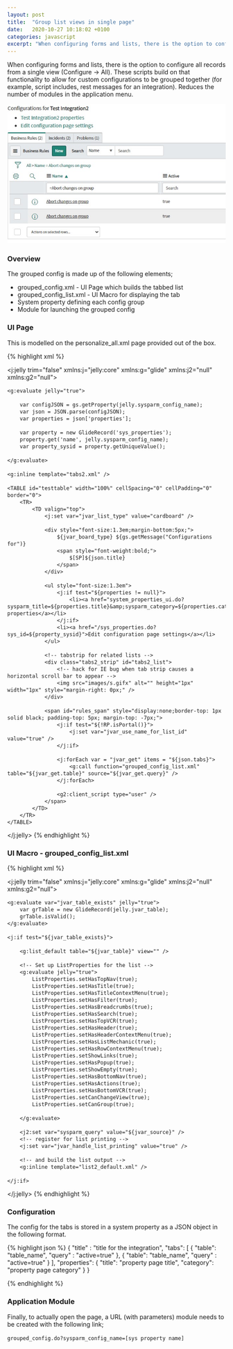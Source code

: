 ```yaml
---
layout: post
title:  "Group list views in single page"
date:   2020-10-27 10:18:02 +0100
categories: javascript
excerpt: "When configuring forms and lists, there is the option to configure all records from a single view (Configure -> All). These scripts build on that functionality to allow for custom configurations to be grouped together (for example, script includes, rest messages for an integration). Reduces the number of modules in the application menu."
---
```


When configuring forms and lists, there is the option to configure all records from a single view (Configure -> All). These scripts build on that functionality to allow for custom configurations to be grouped together (for example, script includes, rest messages for an integration). Reduces the number of modules in the application menu.

![Grouped tabs](/assets/grouped_config.jpg)

### Overview
The grouped config is made up of the following elements;

- grouped_config.xml - UI Page which builds the tabbed list
- grouped_config_list.xml - UI Macro for displaying the tab
- System property defining each config group
- Module for launching the grouped config

### UI Page
This is modelled on the personalize_all.xml page provided out of the box.

{% highlight xml %}
<?xml version="1.0" encoding="utf-8" ?>
<j:jelly trim="false" xmlns:j="jelly:core" xmlns:g="glide" xmlns:j2="null" xmlns:g2="null">
	<script>
		addLoadEvent( function() {
		var tabs = new GlideTabs2("tabs2_list", gel("rules_span"), 0, '');
		tabs.activate();
		show("rules_span");
		});
	</script>

	<g:evaluate jelly="true">

		var configJSON = gs.getProperty(jelly.sysparm_config_name);
		var json = JSON.parse(configJSON);
		var properties = json['properties'];

		var property = new GlideRecord('sys_properties');
		property.get('name', jelly.sysparm_config_name);
		var property_sysid = property.getUniqueValue();

	</g:evaluate>

	<g:inline template="tabs2.xml" />

	<TABLE id="testtable" width="100%" cellSpacing="0" cellPadding="0" border="0">
		<TR>
			<TD valign="top">
				<j:set var="jvar_list_type" value="cardboard" />

				<div style="font-size:1.3em;margin-bottom:5px;">
					${jvar_board_type} ${gs.getMessage("Configurations for")}
					<span style="font-weight:bold;">
						$[SP]${json.title}
					</span>
				</div>

				<ul style="font-size:1.3em">
					<j:if test="${properties != null}">
						<li><a href="system_properties_ui.do?sysparm_title=${properties.title}&amp;sysparm_category=${properties.category}">${json.title} properties</a></li>
					</j:if>
					<li><a href="/sys_properties.do?sys_id=${property_sysid}">Edit configuration page settings</a></li>
				</ul>

				<!-- tabstrip for related lists -->
				<div class="tabs2_strip" id="tabs2_list">
					<!-- hack for IE bug when tab strip causes a horizontal scroll bar to appear -->
					<img src="images/s.gifx" alt="" height="1px" width="1px" style="margin-right: 0px;" />
				</div>

				<span id="rules_span" style="display:none;border-top: 1px solid black; padding-top: 5px; margin-top: -7px;">
					<j:if test="${!RP.isPortal()}">
						<j:set var="jvar_use_name_for_list_id" value="true" />
					</j:if>

					<j:forEach var = "jvar_get" items = "${json.tabs}">
						<g:call function="grouped_config_list.xml" table="${jvar_get.table}" source="${jvar_get.query}" />
					</j:forEach>    

					<g2:client_script type="user" />
				</span>
			</TD>
		</TR>
	</TABLE>

</j:jelly>
{% endhighlight %}

### UI Macro - grouped_config_list.xml
{% highlight xml %}
<?xml version="1.0" encoding="utf-8" ?>
<j:jelly trim="false" xmlns:j="jelly:core" xmlns:g="glide" xmlns:j2="null" xmlns:g2="null">

	<g:evaluate var="jvar_table_exists" jelly="true">
		var grTable = new GlideRecord(jelly.jvar_table);
		grTable.isValid();
	</g:evaluate>

	<j:if test="${jvar_table_exists}">

		<g:list_default table="${jvar_table}" view="" />

		<!-- Set up ListProperties for the list -->
		<g:evaluate jelly="true">
			ListProperties.setHasTopNav(true);
			ListProperties.setHasTitle(true);
			ListProperties.setHasTitleContextMenu(true);
			ListProperties.setHasFilter(true);
			ListProperties.setHasBreadcrumbs(true);
			ListProperties.setHasSearch(true);
			ListProperties.setHasTopVCR(true);
			ListProperties.setHasHeader(true);
			ListProperties.setHasHeaderContextMenu(true);
			ListProperties.setHasListMechanic(true);
			ListProperties.setHasRowContextMenu(true);
			ListProperties.setShowLinks(true);
			ListProperties.setHasPopup(true);
			ListProperties.setShowEmpty(true);
			ListProperties.setHasBottomNav(true);
			ListProperties.setHasActions(true);
			ListProperties.setHasBottomVCR(true);
			ListProperties.setCanChangeView(true);
			ListProperties.setCanGroup(true);

		</g:evaluate>

		<j2:set var="sysparm_query" value="${jvar_source}" />
		<!-- register for list printing -->
		<j:set var="jvar_handle_list_printing" value="true" />

		<!-- and build the list output -->
		<g:inline template="list2_default.xml" />

	</j:if>

</j:jelly>
{% endhighlight %}

### Configuration
The config for the tabs is stored in a system property as a JSON object in the following format.


{% highlight json %}
{
  "title" : "title for the integration",
  "tabs": [
    { "table": "table_name", "query" : "active=true" },
    { "table": "table_name", "query" : "active=true" }
  ],
  "properties": {
    "title": "property page title",
    "category": "property page category"
  }
}

{% endhighlight %}

### Application Module
Finally, to actually open the page, a URL (with parameters) module needs to be created with the following link;

```grouped_config.do?sysparm_config_name=[sys property name]```
